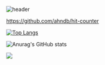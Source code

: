 ![header](https://capsule-render.vercel.app/api?type=rounded&color=fff1b9&height=200&section=header&text=ahndb%20&fontSize=60&fontColor=5e5e5f)

https://github.com/ahndb/hit-counter

[![Top Langs](https://github-readme-stats.vercel.app/api/top-langs/?username=ahndb&layout=compact)](https://github.com/ahndb/github-readme-stats)

![Anurag's GitHub stats](https://github-readme-stats.vercel.app/api?username=ahndb&theme=graywhite_icons=true)

<a href="https://www.instagram.com/ahnd.b"><img src="https://img.shields.io/badge/Instagram-E4405F?style=flat-square&logo=Instagram&logoColor=white"/></a>
